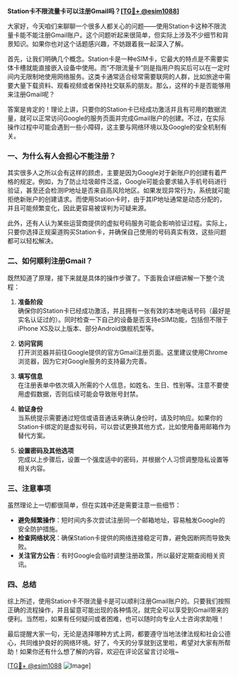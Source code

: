 **Station卡不限流量卡可以注册Gmail吗？[[TG💪+ @esim1088](https://t.me/s/esim1088)]**

大家好，今天咱们来聊聊一个很多人都关心的问题——使用Station卡这种不限流量卡能不能注册Gmail账户。这个问题听起来很简单，但实际上涉及不少细节和背景知识。如果你也对这个话题感兴趣，不妨跟着我一起深入了解。

首先，让我们明确几个概念。Station卡是一种eSIM卡，它最大的特点是不需要实体卡槽就能直接嵌入设备中使用。而“不限流量卡”则是指用户购买后可以在一定时间内无限制地使用网络服务。这类卡通常适合经常需要联网的人群，比如旅途中需要大量下载资料、观看视频或者保持社交联系的朋友。那么，这样的卡是否能够用来注册Gmail呢？

答案是肯定的！理论上讲，只要你的Station卡已经成功激活并且有可用的数据流量，就可以正常访问Google的服务页面并完成Gmail账户的创建。不过，在实际操作过程中可能会遇到一些小障碍，这主要与网络环境以及Google的安全机制有关。

### 一、为什么有人会担心不能注册？

其实很多人之所以会有这样的顾虑，主要是因为Google对于新账户的创建有着严格的规定。例如，为了防止垃圾邮件泛滥，Google可能会要求输入手机号码进行验证，甚至还会检测IP地址是否来自高风险地区。如果发现异常行为，系统就可能拒绝新账户的创建请求。而使用Station卡时，由于其IP地址通常是动态分配的，并且可能频繁变化，因此更容易被误判为可疑来源。

此外，还有人认为某些运营商提供的虚拟号码服务可能会影响验证过程。实际上，只要你选择正规渠道购买Station卡，并确保自己使用的号码真实有效，这些问题都可以轻松解决。

### 二、如何顺利注册Gmail？

既然知道了原理，接下来就是具体的操作步骤了。下面我会详细讲解一下整个流程：

1. **准备阶段**  
   确保你的Station卡已经成功激活，并且拥有一张有效的本地电话号码（最好是实名认证过的）。同时检查一下自己的设备是否支持eSIM功能，包括但不限于iPhone XS及以上版本、部分Android旗舰机型等。

2. **访问官网**  
   打开浏览器并前往Google提供的官方Gmail注册页面。这里建议使用Chrome浏览器，因为它对Google服务的支持最为完善。

3. **填写信息**  
   在注册表单中依次填入所需的个人信息，如姓名、生日、性别等。注意不要使用虚假数据，否则后续可能会导致账号封禁。

4. **验证身份**  
   当系统提示需要通过短信或语音通话来确认身份时，请及时响应。如果你的Station卡绑定的是虚拟号码，可以尝试更换其他方式，比如使用备用邮箱作为替代方案。

5. **设置密码及其他选项**  
   完成以上步骤后，设置一个强度适中的密码，并根据个人习惯调整隐私设置等相关内容。

### 三、注意事项

虽然理论上一切都很简单，但在实践中还是需要注意一些细节：

- **避免频繁操作**：短时间内多次尝试注册同一个邮箱地址，容易触发Google的安全防护措施。
- **检查网络状况**：确保Station卡提供的网络连接稳定可靠，避免因断网而导致失败。
- **关注官方公告**：有时Google会临时调整注册政策，所以最好定期查阅相关资讯。

### 四、总结

综上所述，使用Station卡不限流量卡是可以顺利注册Gmail账户的。只要我们按照正确的流程操作，并且留意可能出现的各种情况，就完全可以享受到Gmail带来的便利。当然啦，如果有任何疑问或者困难，也可以随时向专业人士咨询求助哦！

最后提醒大家一句，无论是选择哪种方式上网，都要遵守当地法律法规和社会公德心，共同维护良好的网络环境。好了，今天的分享就到这里啦，希望对大家有所帮助！如果你还有什么想了解的内容，欢迎在评论区留言讨论哦~

[[TG💪+ @esim1088](https://t.me/s/esim1088) ![Image](https://i.postimg.cc/4NQfJmqS/Snipaste-2025-05-13-00-14-12.png)]